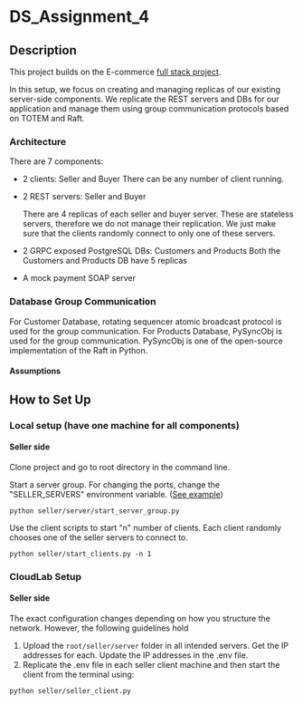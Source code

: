 # DS_Assignment_4

## Description
This project builds on the E-commerce [full stack project](https://github.com/gritsiem/DS_Assignment_2).

In this setup, we focus on creating and managing replicas of our existing server-side components. We replicate the REST servers and DBs for our application and manage them using group communication protocols based on TOTEM and Raft.
### Architecture
There are 7 components: 
- 2 clients: Seller and Buyer
    There can be any number of client running.
- 2 REST servers: Seller and Buyer 

    There are 4 replicas of each seller and buyer server. These are stateless servers, therefore we do not manage their replication. We just make sure that the clients randomly connect to only one of these servers.
- 2 GRPC exposed PostgreSQL DBs: Customers and Products
  Both the Customers and Products DB have 5 replicas
- A mock payment SOAP server

### Database Group Communication
For Customer Database, rotating sequencer atomic broadcast protocol is used for the group communication. 
For Products Database, PySyncObj is used for the group communication. PySyncObj is one of the open-source implementation of the Raft in Python.  
#### Assumptions

## How to Set Up 
### Local setup (have one machine for all components)
#### Seller side
Clone project and go to root directory in the command line.

Start a server group. For changing the ports, change the "SELLER_SERVERS" environment variable. ([See example](./dotenv_example.txt))
```
python seller/server/start_server_group.py
```
Use the client scripts to start "n" number of clients. Each client randomly chooses one of the seller servers to connect to.
```
python seller/start_clients.py -n 1
```

### CloudLab Setup
#### Seller side
The exact configuration changes depending on how you structure the network. However, the following guidelines hold
1. Upload the ```root/seller/server``` folder in all intended servers. Get the IP addresses for each. Update the IP addresses in the .env file.
2. Replicate the .env file in each seller client machine and then start the client from the terminal using:
```
python seller/seller_client.py
```
